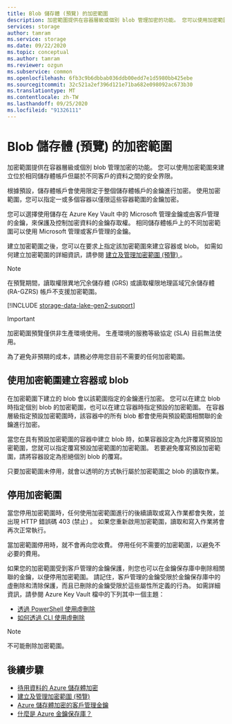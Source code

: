 ```yaml
---
title: Blob 儲存體 (預覽) 的加密範圍
description: 加密範圍提供在容器層級或個別 blob 管理加密的功能。 您可以使用加密範圍來建立位於相同儲存體帳戶但屬於不同客戶的資料之間的安全界限。
services: storage
author: tamram
ms.service: storage
ms.date: 09/22/2020
ms.topic: conceptual
ms.author: tamram
ms.reviewer: ozgun
ms.subservice: common
ms.openlocfilehash: 6fb3c9b6dbbab036ddb00edd7e1d5980bb425ebe
ms.sourcegitcommit: 32c521a2ef396d121e71ba682e098092ac673b30
ms.translationtype: MT
ms.contentlocale: zh-TW
ms.lasthandoff: 09/25/2020
ms.locfileid: "91326111"
---
```

# <a name="encryption-scopes-for-blob-storage-preview"></a>Blob 儲存體 (預覽) 的加密範圍

加密範圍提供在容器層級或個別 blob 管理加密的功能。 您可以使用加密範圍來建立位於相同儲存體帳戶但屬於不同客戶的資料之間的安全界限。

根據預設，儲存體帳戶會使用限定于整個儲存體帳戶的金鑰進行加密。 使用加密範圍，您可以指定一或多個容器以僅限這些容器範圍的金鑰加密。

您可以選擇使用儲存在 Azure Key Vault 中的 Microsoft 管理金鑰或由客戶管理的金鑰，來保護及控制加密資料的金鑰存取權。 相同儲存體帳戶上的不同加密範圍可以使用 Microsoft 管理或客戶管理的金鑰。

建立加密範圍之後，您可以在要求上指定該加密範圍來建立容器或 blob。 如需如何建立加密範圍的詳細資訊，請參閱 [建立及管理加密範圍 (預覽) ](encryption-scope-manage.md)。

> [!NOTE]
> 在預覽期間，讀取權限異地冗余儲存體 (GRS) 或讀取權限地理區域冗余儲存體 (RA-GZRS) 帳戶不支援加密範圍。

[!INCLUDE [storage-data-lake-gen2-support](../../../includes/storage-data-lake-gen2-support.md)]

> [!IMPORTANT]
> 加密範圍預覽僅供非生產環境使用。 生產環境的服務等級協定 (SLA) 目前無法使用。
>
> 為了避免非預期的成本，請務必停用您目前不需要的任何加密範圍。

## <a name="create-a-container-or-blob-with-an-encryption-scope"></a>使用加密範圍建立容器或 blob

在加密範圍下建立的 blob 會以該範圍指定的金鑰進行加密。 您可以在建立 blob 時指定個別 blob 的加密範圍，也可以在建立容器時指定預設的加密範圍。 在容器層級指定預設加密範圍時，該容器中的所有 blob 都會使用與預設範圍相關聯的金鑰進行加密。

當您在具有預設加密範圍的容器中建立 blob 時，如果容器設定為允許覆寫預設加密範圍，您就可以指定覆寫預設加密範圍的加密範圍。 若要避免覆寫預設加密範圍，請將容器設定為拒絕個別 blob 的覆寫。

只要加密範圍未停用，就會以透明的方式執行屬於加密範圍之 blob 的讀取作業。

## <a name="disable-an-encryption-scope"></a>停用加密範圍

當您停用加密範圍時，任何使用加密範圍進行的後續讀取或寫入作業都會失敗，並出現 HTTP 錯誤碼 403 (禁止) 。 如果您重新啟用加密範圍，讀取和寫入作業將會再次正常執行。

當加密範圍停用時，就不會再向您收費。 停用任何不需要的加密範圍，以避免不必要的費用。

如果您的加密範圍受到客戶管理的金鑰保護，則您也可以在金鑰保存庫中刪除相關聯的金鑰，以便停用加密範圍。 請記住，客戶管理的金鑰受限於金鑰保存庫中的虛刪除和清除保護，而且已刪除的金鑰受限於這些屬性所定義的行為。 如需詳細資訊，請參閱 Azure Key Vault 檔中的下列其中一個主題：

- [透過 PowerShell 使用虛刪除](../../key-vault/general/soft-delete-powershell.md)
- [如何透過 CLI 使用虛刪除](../../key-vault/general/soft-delete-cli.md)

> [!NOTE]
> 不可能刪除加密範圍。

## <a name="next-steps"></a>後續步驟

- [待用資料的 Azure 儲存體加密](../common/storage-service-encryption.md)
- [建立及管理加密範圍 (預覽) ](encryption-scope-manage.md)
- [Azure 儲存體加密的客戶管理金鑰](../common/customer-managed-keys-overview.md)
- [什麼是 Azure 金鑰保存庫？](../../key-vault/general/overview.md)
